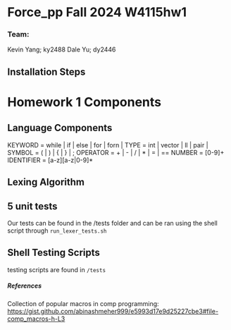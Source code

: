 # Force_pp Fall 2024 W4115hw1

### Team:
Kevin Yang; ky2488
Dale Yu; dy2446

## Installation Steps


# Homework 1 Components

## Language Components
KEYWORD = while | if | else | for | forn | 
TYPE = int | vector | ll | pair | 
SYMBOL = ( | ) | { | } | ;
OPERATOR = + | - | / | * | = | ==
NUMBER = [0-9]+
IDENTIFIER = [a-z][a-z|0-9]*

## Lexing Algorithm

## 5 unit tests
Our tests can be found in the /tests folder and can be ran using the shell script
through `run_lexer_tests.sh`


## Shell Testing Scripts
testing scripts are found in `/tests`


##### References 
Collection of popular macros in comp programming: https://gist.github.com/abinashmeher999/e5993d17e9d25227cbe3#file-comp_macros-h-L3
